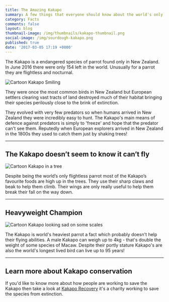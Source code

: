 ```yaml
---
title: The Amazing Kakapo
summary: A few things that everyone should know about the world's only flightless parrot.
category: Facts
comments: false
layout: blog
thumbnail-image: /img/thumbnails/kakapo-thumbnail.png
social-image: /img/sourdough-kakapo.png
published: true
date: '2017-03-05 17:19 +0000'
---
```


The Kakapo is a endangered species of parrot found only in New Zealand. In June 2016 there were only 154 left in the world. Unusually for a parrot they are flightless and nocturnal.

![Cartoon Kakapo Smiling]({{site.baseurl}}/img/kakapo.png)

They were once the most common birds in New Zealand but European settlers clearing vast tracts of land destroyed much of their habitat bringing their species perilously close to the brink of extinction.

They evolved with very few predators so when humans arrived in New Zealand they were incredibly easy to hunt. The Kakapo's main means of defence against predators is simply to 'freeze' and hope that the predator can't see them. Reputedly when European explorers arrived in New Zealand in the 1800s they used to catch them just by shaking trees!

***

## The Kakapo doesn’t seem to know it can’t fly

![Cartoon Kakapo in a tree]({{site.baseurl}}/img/kakapo-2.png)

Despite being the world’s only flightless parrot most of the Kakapo’s favourite foods are high up in the trees. They use their sharp claws and beak to help them climb. Their wings are only really useful to help them break their fall on the way down.

***

## Heavyweight Champion

![Cartoon Kakapo looking sad on some scales]({{site.baseurl}}/img/kakapo-3.png)

The Kakapo is world's heaviest parrot a fact which probably doesn't help their flying abilities. A male Kakapo can weigh up to 4kg - that's double the weight of some species of Macaw. Despite their portly stature Kakapo's are also the world's longest lived bird can live up to 95 years!

***

## Learn more about Kakapo conservation

If you'd like to know more about how people are working to save the Kakapo then take a look at [Kakapo Recovery](http://kakaporecovery.org.nz/) it's a charity working to save the species from extinction.